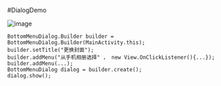 #DialogDemo

![image](http://img.my.csdn.net/uploads/201607/25/1469409327_9559.jpg)

```
BottomMenuDialog.Builder builder = BottomMenuDialog.Builder(MainActivity.this);
builder.setTitle("更换封面");
builder.addMenu("从手机相册选择" ， new View.OnClickListener(){...});
builder.addMenu(...);
BottomMenuDialog dialog = builder.create();
dialog.show();
```